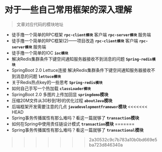 # 对于一些自己常用框架的深入理解

> 文章对应代码的模块地址

* 徒手撸一个简单的RPC框架 **`rpc-client模块`** 客户端 **`rpc-server模块`** 服务端
* 徒手撸一个简单的RPC框架(2)——项目改造 **`rpc-client模块`** 客户端 **`rpc-server模块`** 服务端
* 徒手撸一个简单的IOC   **`ioc模块`**
* 解决Redis集群条件下键空间通知服务器接收不到消息的问题 **`Spring-redis模块`**
* SpringBoot 2.0 Lettuce连接 解决Redis集群条件下键空间通知服务器接收不到消息的问题 **`lettuce模块`**
* 关于Redis热点key的一些思考 **`Spring-redis模块`**  
* 如何自己手写一个热加载 **`classLoader模块`**
* SpringBoot 2.0 多图片上传加回显 **`springdemo`模块**
* 压缩20M文件从30秒到1秒的优化过程 **`aboutJava`模块**
* 后端框架开发需要注意的几点 **`javadevelopmentframewor`模块**
<<<<<<< HEAD
* Spring事务传播属性有那么难吗？看这一篇就够了 **`transaction`模块**
* 如何在Spring中使用责任链设计模式 **`transaction`模块**
=======
* Spring事务传播属性有那么难吗？看这一篇就够了 **`transactional`模块**
>>>>>>> 2a30532c9c7b783a10b0bd669e5ba723d846340a
